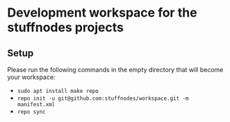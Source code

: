 # Development workspace for the stuffnodes projects

## Setup

Please run the following commands in the empty directory that will become your workspace:
- `sudo apt install make repo`
- `repo init -u git@github.com:stuffnodes/workspace.git -m manifest.xml`
- `repo sync`
